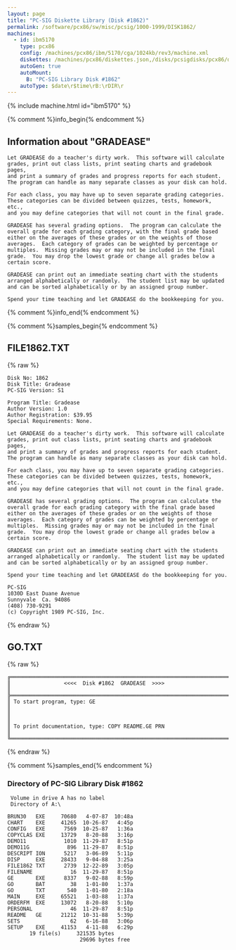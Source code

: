```yaml
---
layout: page
title: "PC-SIG Diskette Library (Disk #1862)"
permalink: /software/pcx86/sw/misc/pcsig/1000-1999/DISK1862/
machines:
  - id: ibm5170
    type: pcx86
    config: /machines/pcx86/ibm/5170/cga/1024kb/rev3/machine.xml
    diskettes: /machines/pcx86/diskettes.json,/disks/pcsigdisks/pcx86/diskettes.json
    autoGen: true
    autoMount:
      B: "PC-SIG Library Disk #1862"
    autoType: $date\r$time\rB:\rDIR\r
---
```


{% include machine.html id="ibm5170" %}

{% comment %}info_begin{% endcomment %}

## Information about "GRADEASE"

    Let GRADEASE do a teacher's dirty work.  This software will calculate
    grades, print out class lists, print seating charts and gradebook pages,
    and print a summary of grades and progress reports for each student.
    The program can handle as many separate classes as your disk can hold.
    
    For each class, you may have up to seven separate grading categories.
    These categories can be divided between quizzes, tests, homework, etc.,
    and you may define categories that will not count in the final grade.
    
    GRADEASE has several grading options.  The program can calculate the
    overall grade for each grading category, with the final grade based
    either on the averages of these grades or on the weights of those
    averages.  Each category of grades can be weighted by percentage or
    multiples.  Missing grades may or may not be included in the final
    grade.  You may drop the lowest grade or change all grades below a
    certain score.
    
    GRADEASE can print out an immediate seating chart with the students
    arranged alphabetically or randomly.  The student list may be updated
    and can be sorted alphabetically or by an assigned group number.
    
    Spend your time teaching and let GRADEASE do the bookkeeping for you.
{% comment %}info_end{% endcomment %}

{% comment %}samples_begin{% endcomment %}

## FILE1862.TXT

{% raw %}
```
Disk No: 1862                                                           
Disk Title: Gradease                                                    
PC-SIG Version: S1                                                      
                                                                        
Program Title: Gradease                                                 
Author Version: 1.0                                                     
Author Registration: $39.95                                             
Special Requirements: None.                                             
                                                                        
Let GRADEASE do a teacher's dirty work.  This software will calculate   
grades, print out class lists, print seating charts and gradebook pages,
and print a summary of grades and progress reports for each student.    
The program can handle as many separate classes as your disk can hold.  
                                                                        
For each class, you may have up to seven separate grading categories.   
These categories can be divided between quizzes, tests, homework, etc., 
and you may define categories that will not count in the final grade.   
                                                                        
GRADEASE has several grading options.  The program can calculate the    
overall grade for each grading category with the final grade based      
either on the averages of these grades or on the weights of those       
averages.  Each category of grades can be weighted by percentage or     
multiples.  Missing grades may or may not be included in the final      
grade.  You may drop the lowest grade or change all grades below a      
certain score.                                                          
                                                                        
GRADEASE can print out an immediate seating chart with the students     
arranged alphabetically or randomly.  The student list may be updated   
and can be sorted alphabetically or by an assigned group number.        
                                                                        
Spend your time teaching and let GRADEEASE do the bookkeeping for you.  
                                                                        
PC-SIG                                                                  
1030D East Duane Avenue                                                 
Sunnyvale  Ca. 94086                                                    
(408) 730-9291                                                          
(c) Copyright 1989 PC-SIG, Inc.                                         
```
{% endraw %}

## GO.TXT

{% raw %}
```
╔═════════════════════════════════════════════════════════════════════════╗
║                 <<<<  Disk #1862  GRADEASE  >>>>                        ║
╠═════════════════════════════════════════════════════════════════════════╣
║ To start program, type: GE                                              ║
║                                                                         ║
║ To print documentation, type: COPY README.GE PRN                        ║
╚═════════════════════════════════════════════════════════════════════════╝
```
{% endraw %}

{% comment %}samples_end{% endcomment %}

### Directory of PC-SIG Library Disk #1862

     Volume in drive A has no label
     Directory of A:\

    BRUN30   EXE     70680   4-07-87  10:48a
    CHART    EXE     41265  10-26-87   4:45p
    CONFIG   EXE      7569  10-25-87   1:36a
    COPYCLAS EXE     13729   8-20-88   3:16p
    DEMO11            1010  11-29-87   8:51p
    DEMO11G            896  11-29-87   8:51p
    DESCRIPT ION      5217   3-06-89   5:11p
    DISP     EXE     28433   9-04-88   3:25a
    FILE1862 TXT      2739  12-22-89   3:05p
    FILENAME            16  11-29-87   8:51p
    GE       EXE      8337   9-02-88   8:59p
    GO       BAT        38   1-01-80   1:37a
    GO       TXT       540   1-01-80   2:18a
    MAIN     EXE     65521   1-03-88   1:37a
    ORDERFM  EXE     13072   8-20-88   5:10p
    PERSONAL            46  11-29-87   8:51p
    README   GE      21212  10-31-88   5:39p
    SETS                62   6-16-88   3:06p
    SETUP    EXE     41153   4-11-88   6:29p
           19 file(s)     321535 bytes
                           29696 bytes free

